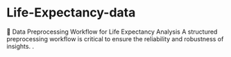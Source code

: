 # Life-Expectancy-data
🧠 Data Preprocessing Workflow for Life Expectancy Analysis A structured preprocessing workflow is critical to ensure the reliability and robustness of insights. .

